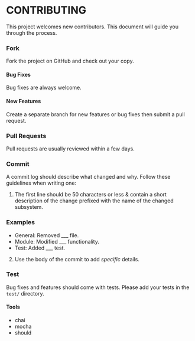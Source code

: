 # CONTRIBUTING

This project welcomes new contributors.  This document will guide you
through the process.

### Fork
Fork the project on GitHub and check out your copy.

#### Bug Fixes
Bug fixes are always welcome.

#### New Features
Create a separate branch for new features or bug fixes then submit a pull request.

### Pull Requests
Pull requests are usually reviewed within a few days.

### Commit

A commit log should describe what changed and why. 
Follow these guidelines when writing one:

1. The first line should be 50 characters or less & contain a short
   description of the change prefixed with the name of the changed
   subsystem.

### Examples
   * General: Removed ___ file.
   * Module: Modified ___ functionality.
   * Test: Added ___ test.

2. Use the body of the commit to add *specific* details.

### Test

Bug fixes and features should come with tests.  Please add your tests in the `test/` directory.

#### Tools
* chai
* mocha
* should
